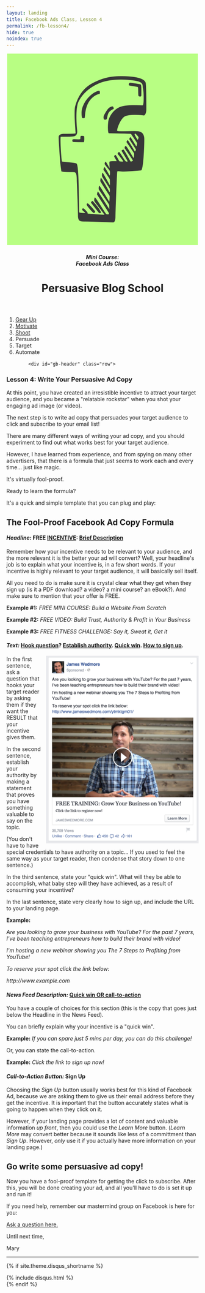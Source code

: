 ```yaml
---
layout: landing
title: Facebook Ads Class, Lesson 4
permalink: /fb-lesson4/
hide: true
noindex: true
---
```


<div class="container-fluid">
<header class="course-header">

<div class="branding">
<img class="avatar" src="/img/fb.png" alt="">
<h5 class="float-left course-title">Mini Course:<br>Facebook Ads Class</h5>
<h1 class="site-title float-right">Persuasive Blog School</h1>
</div>
</header>

<div style="clear: both;"></div>

<ol class="progtrckr" data-progtrckr-steps="6">
    <li class="progtrckr-done-green"><a href="/fb-lesson1">Gear Up</a></li><!--
 --><li class="progtrckr-done-green"><a href="/fb-lesson2">Motivate</a></li><!--
 --><li class="progtrckr-done-green"><a href="/fb-lesson3">Shoot</a></li><!--
 --><li class="progtrckr-done-green">Persuade</li><!--
  --><li class="progtrckr-todo">Target</li><!--
 --><li class="progtrckr-todo">Automate</li>
</ol>

            <div id="gb-header" class="row">
<h3 class="no-padding-top no-padding-bottom margin-0">Lesson 4: Write Your Persuasive Ad Copy</h3>
            </div>


<div class="padding-regular">

<div class="text-align-left">
<p>At this point, you have created an irresistible incentive to attract your target audience, and you became a "relatable rockstar" when you shot your engaging ad image (or video).</p>
<p>The next step is to write ad copy that persuades your target audience to click and subscribe to your email list!</p>
<p>There are many different ways of writing your ad copy, and you should experiment to find out what works best for your target audience.</p>
<p>However, I have learned from experience, and from spying on many other advertisers, that there is a formula that just seems to work each and every time... just like magic.</p>
<p>It's virtually fool-proof.</p>
<p>Ready to learn the formula?</p>
<p>It's a quick and simple template that you can plug and play:</p>
<h2>The Fool-Proof Facebook Ad Copy Formula</h2>
<div class="green-box"><h4><em>Headline:</em> FREE <u>INCENTIVE</u>: <u>Brief Description</u></h4></div>
<p>Remember how your incentive needs to be relevant to your audience, and the more relevant it is the better your ad will convert? Well, your headline's job is to explain what your incentive is, in a few short words. If your incentive is highly relevant to your target audience, it will basically sell itself.</p>
<p>All you need to do is make sure it is crystal clear what they get when they sign up (is it a PDF download? a video? a mini course? an eBook?). And make sure to mention that your offer is FREE.</p>
<p><strong>Example #1:</strong> <em>FREE MINI COURSE: Build a Website From Scratch</em></p>
<p><strong>Example #2:</strong> <em>FREE VIDEO: Build Trust, Authority & Profit in Your Business</em></p>
<p><strong>Example #3:</strong> <em>FREE FITNESS CHALLENGE: Say it, Sweat it, Get it</em></p>

<div class="green-box"><h4><em>Text:</em> <u>Hook question</u>? <u>Establish authority</u>. <u>Quick win</u>. <u>How to sign up</u>.</h4></div>
<img src="/img/wedmore-ad.png" style="max-width:400px;float:right;margin-left:1em;">
<p>In the first sentence, ask a question that hooks your target reader by asking them if they want the RESULT that your incentive gives them.</p>
<p>In the second sentence, establish your authority by making a statement that proves you have something valuable to say on the topic.</p>
<p>(You don't have to have special credentials to have authority on a topic... If you used to feel the same way as your target reader, then condense that story down to one sentence.)</p>
<p>In the third sentence, state your "quick win". What will they be able to accomplish, what baby step will they have achieved, as a result of consuming your incentive?</p>
<p>In the last sentence, state very clearly how to sign up, and include the URL to your landing page.</p>

<p><strong>Example:</strong></p>
<em><p>Are you looking to grow your business with YouTube? For the past 7 years, I've been teaching entrepreneurs how to build their brand with video!</p>
<p>I'm hosting a new webinar showing you The 7 Steps to Profiting from YouTube!</p>
<p>To reserve your spot click the link below:</p>
<p>http://www.example.com</p></em>

<div class="green-box"><h4><em>News Feed Description:</em> <u>Quick win OR call-to-action</u></h4></div>
<p>You have a couple of choices for this section (this is the copy that goes just below the Headline in the News Feed).</p>
<p>You can briefly explain why your incentive is a "quick win".</p>
<p><strong>Example:</strong> <em>If you can spare just 5 mins per day, you can do this challenge!</em></p>
<p>Or, you can state the call-to-action.</p>
<p><strong>Example:</strong> <em>Click the link to sign up now!</em></p>

<div class="green-box"><h4><em>Call-to-Action Button:</em> Sign Up</h4></div>
<p>Choosing the <em>Sign Up</em> button usually works best for this kind of Facebook Ad, because we are asking them to give us their email address before they get the incentive. It is important that the button accurately states what is going to happen when they click on it.</p>
<p>However, if your landing page provides a lot of content and valuable information <em>up front</em>, then you could use the <em>Learn More</em> button. (<em>Learn More</em> may convert better because it sounds like less of a committment than <em>Sign Up</em>. However, <em>only</em> use it if you actually have more information on your landing page.)</p>
<h2>Go write some persuasive ad copy!</h2>
<p>Now you have a fool-proof template for getting the click to subscribe. After this, you will be done creating your ad, and all you'll have to do is set it up and run it!</p>
<p>If you need help, remember our mastermind group on Facebook is here for you:</p>
<p><a href="http://www.facebook.com/groups/persuasiveblog">Ask a question here.</a></p>
<p>Until next time,</p>
<p>Mary</p>
</div>
</div>

<hr>

<!-- Disqus -->
{% if site.theme.disqus_shortname %}
<div class="comments">
  {% include disqus.html %}
</div>
{% endif %}


</div>
